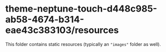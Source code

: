# theme-neptune-touch-d448c985-ab58-4674-b314-eae43c383103/resources

This folder contains static resources (typically an `"images"` folder as well).
